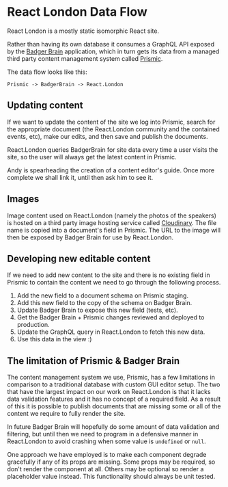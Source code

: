 React London Data Flow
======================

React London is a mostly static isomorphic React site.

Rather than having its own database it consumes a GraphQL API exposed by the
[Badger Brain][brain] application, which in turn gets its data from a managed
third party content management system called [Prismic][prismic].

[brain]: https://github.com/redbadger/badger-brain
[prismic]: https://prismic.io

The data flow looks like this:


    Prismic -> BadgerBrain -> React.London


## Updating content

If we want to update the content of the site we log into Prismic, search for
the appropriate document (the React.London community and the contained
events, etc), make our edits, and then save and publish the documents.

React.London queries BadgerBrain for site data every time a user visits the
site, so the user will always get the latest content in Prismic.

Andy is spearheading the creation of a content editor's guide. Once more
complete we shall link it, until then ask him to see it.


## Images

Image content used on React.London (namely the photos of the speakers) is
hosted on a third party image hosting service called [Cloudinary][cloudinary].
The file name is copied into a document's field in Prismic. The URL to the
image will then be exposed by Badger Brain for use by React.London.

[cloudinary]: http://cloudinary.com/


## Developing new editable content

If we need to add new content to the site and there is no existing field in
Prismic to contain the content we need to go through the following process.

1. Add the new field to a document schema on Prismic staging.
2. Add this new field to the copy of the schema on Badger Brain.
3. Update Badger Brain to expose this new field (tests, etc).
4. Get the Badger Brain + Prismic changes reviewed and deployed to production.
5. Update the GraphQL query in React.London to fetch this new data.
6. Use this data in the view :)


## The limitation of Prismic & Badger Brain

The content management system we use, Prismic, has a few limitations in
comparison to a traditional database with custom GUI editor setup. The two
that have the largest impact on our work on React.London is that it lacks data
validation features and it has no concept of a required field. As a result of
this it is possible to publish documents that are missing some or all of the
content we require to fully render the site.

In future Badger Brain will hopefully do some amount of data validation and
filtering, but until then we need to program in a defensive manner in
React.London to avoid crashing when some value is `undefined` or `null`.

One approach we have employed is to make each component degrade gracefully if
any of its props are missing. Some props may be required, so don't render the
component at all. Others may be optional so render a placeholder value
instead. This functionality should always be unit tested.
